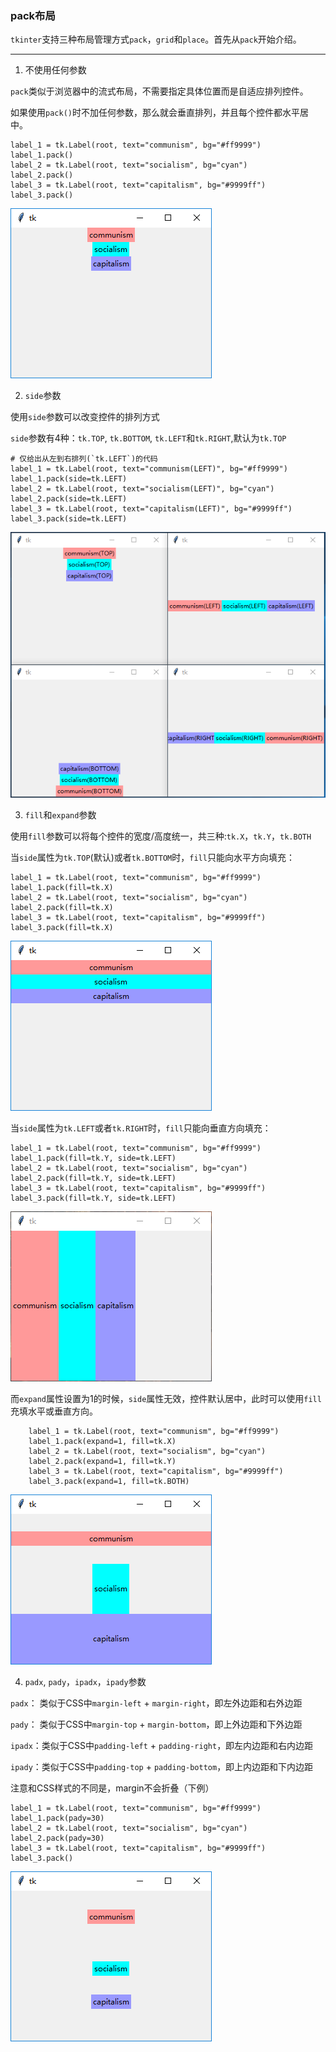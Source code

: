 ### pack布局

`tkinter`支持三种布局管理方式`pack`，`grid`和`place`。首先从`pack`开始介绍。

---------------------
1. 不使用任何参数

`pack`类似于浏览器中的流式布局，不需要指定具体位置而是自适应排列控件。

如果使用`pack()`时不加任何参数，那么就会垂直排列，并且每个控件都水平居中。

    label_1 = tk.Label(root, text="communism", bg="#ff9999")
    label_1.pack()
    label_2 = tk.Label(root, text="socialism", bg="cyan")
    label_2.pack()
    label_3 = tk.Label(root, text="capitalism", bg="#9999ff")
    label_3.pack()

![](static/d2b9da6d207cdd35b48e27d39708eb77.png)


2. `side`参数

使用`side`参数可以改变控件的排列方式

`side`参数有4种：`tk.TOP`, `tk.BOTTOM`, `tk.LEFT`和`tk.RIGHT`,默认为`tk.TOP`

    # 仅给出从左到右排列(`tk.LEFT`)的代码
    label_1 = tk.Label(root, text="communism(LEFT)", bg="#ff9999")
    label_1.pack(side=tk.LEFT)
    label_2 = tk.Label(root, text="socialism(LEFT)", bg="cyan")
    label_2.pack(side=tk.LEFT)
    label_3 = tk.Label(root, text="capitalism(LEFT)", bg="#9999ff")
    label_3.pack(side=tk.LEFT)
    
![](static/defb494020769e29640c40d95bc0a06e.png)

3. `fill`和`expand`参数

使用`fill`参数可以将每个控件的宽度/高度统一，共三种:`tk.X`，`tk.Y`，`tk.BOTH`

当`side`属性为`tk.TOP`(默认)或者`tk.BOTTOM`时，`fill`只能向水平方向填充：

    label_1 = tk.Label(root, text="communism", bg="#ff9999")
    label_1.pack(fill=tk.X)
    label_2 = tk.Label(root, text="socialism", bg="cyan")
    label_2.pack(fill=tk.X)
    label_3 = tk.Label(root, text="capitalism", bg="#9999ff")
    label_3.pack(fill=tk.X)

![](static/459007b6ab6ad5127cdf7b7822dab9bf.png)

当`side`属性为`tk.LEFT`或者`tk.RIGHT`时，`fill`只能向垂直方向填充：

    label_1 = tk.Label(root, text="communism", bg="#ff9999")
    label_1.pack(fill=tk.Y, side=tk.LEFT)
    label_2 = tk.Label(root, text="socialism", bg="cyan")
    label_2.pack(fill=tk.Y, side=tk.LEFT)
    label_3 = tk.Label(root, text="capitalism", bg="#9999ff")
    label_3.pack(fill=tk.Y, side=tk.LEFT)

![](static/982e1c0cac5d908e9d179e505c06e23d.png)

而`expand`属性设置为1的时候，`side`属性无效，控件默认居中，此时可以使用`fill`充填水平或垂直方向。

        label_1 = tk.Label(root, text="communism", bg="#ff9999")
        label_1.pack(expand=1, fill=tk.X)
        label_2 = tk.Label(root, text="socialism", bg="cyan")
        label_2.pack(expand=1, fill=tk.Y)
        label_3 = tk.Label(root, text="capitalism", bg="#9999ff")
        label_3.pack(expand=1, fill=tk.BOTH)
        
![](static/d5502512b7e9fea0e90097fcda23540d.png)


4. `padx`, `pady`，`ipadx`，`ipady`参数

`padx`： 类似于CSS中`margin-left` +  `margin-right`，即左外边距和右外边距

`pady`： 类似于CSS中`margin-top` + `margin-bottom`，即上外边距和下外边距

`ipadx`：类似于CSS中`padding-left` + `padding-right`，即左内边距和右内边距

`ipady`：类似于CSS中`padding-top` + `padding-bottom`，即上内边距和下内边距

注意和CSS样式的不同是，margin不会折叠（下例）

    label_1 = tk.Label(root, text="communism", bg="#ff9999")
    label_1.pack(pady=30)
    label_2 = tk.Label(root, text="socialism", bg="cyan")
    label_2.pack(pady=30)
    label_3 = tk.Label(root, text="capitalism", bg="#9999ff")
    label_3.pack()
    
![](static/50f1c0aa00ccdd1ab19c9b3147f70481.png)







